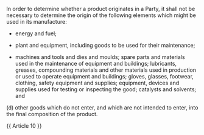 
In order to determine whether a product originates in a Party, it shall not be necessary to determine the origin of the following elements which might be used in its manufacture:

- energy and fuel;

- plant and equipment, including goods to be used for their maintenance;

- machines and tools and dies and moulds; spare parts and materials used in the maintenance of equipment and buildings; lubricants, greases, compounding materials and other materials used in production or used to operate equipment and buildings; gloves, glasses, footwear, clothing, safety equipment and supplies; equipment, devices and supplies used for testing or inspecting the good; catalysts and solvents; and

(d) other goods which do not enter, and which are not intended to enter, into the final composition of the product.

{{ Article 10 }}